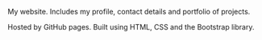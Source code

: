 My website. Includes my profile, contact details and portfolio of projects.

Hosted by GitHub pages. Built using HTML, CSS and the Bootstrap library.
